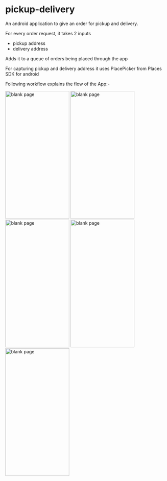 # pickup-delivery

An android application to give an order for pickup and delivery.

For every order request, it takes 2 inputs 
* pickup address 
* delivery address 

Adds it to a queue of orders being placed through the app

For capturing pickup and delivery address it uses PlacePicker from Places SDK for android

Following workflow explains the flow of the App:-

<p float="left">
<img src="https://akashnigam.github.io/content/pickup-delivery-app/a_blank.png" alt="blank page" height=400 width=200/>
<img src="https://akashnigam.github.io/content/pickup-delivery-app/b_add_task.png" alt="blank page" height=400 width=200/>
<img src="https://akashnigam.github.io/content/pickup-delivery-app/c_add_pickup.png" alt="blank page" height=400 width=200/>
<img src="https://akashnigam.github.io/content/pickup-delivery-app/d_added_locations.png" alt="blank page" height=400 width=200/>
<img src="https://akashnigam.github.io/content/pickup-delivery-app/e_added_tasks.png" alt="blank page" height=400 width=200/>
</p>
